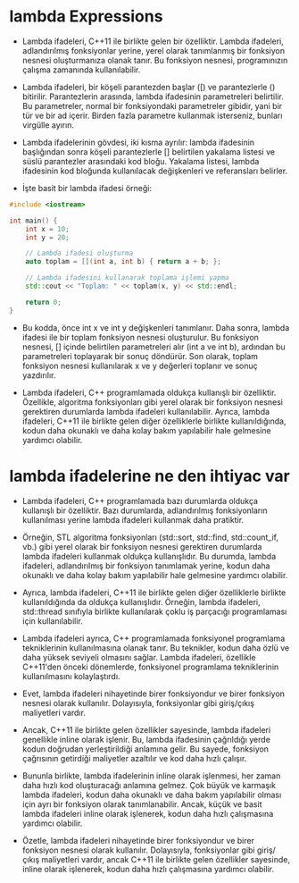 
# lambda Expressions

- Lambda ifadeleri, C++11 ile birlikte gelen bir özelliktir. Lambda ifadeleri, adlandırılmış fonksiyonlar yerine, yerel olarak tanımlanmış bir fonksiyon nesnesi oluşturmanıza olanak tanır. Bu fonksiyon nesnesi, programınızın çalışma zamanında kullanılabilir.

- Lambda ifadeleri, bir köşeli parantezden başlar ([) ve parantezlerle () bitirilir. Parantezlerin arasında, lambda ifadesinin parametreleri belirtilir. Bu parametreler, normal bir fonksiyondaki parametreler gibidir, yani bir tür ve bir ad içerir. Birden fazla parametre kullanmak isterseniz, bunları virgülle ayırın.

- Lambda ifadelerinin gövdesi, iki kısma ayrılır: lambda ifadesinin başlığından sonra köşeli parantezlerle [] belirtilen yakalama listesi ve süslü parantezler arasındaki kod bloğu. Yakalama listesi, lambda ifadesinin kod bloğunda kullanılacak değişkenleri ve referansları belirler.

- İşte basit bir lambda ifadesi örneği:

```CPP
#include <iostream>

int main() {
    int x = 10;
    int y = 20;

    // Lambda ifadesi oluşturma
    auto toplam = [](int a, int b) { return a + b; };

    // Lambda ifadesini kullanarak toplama işlemi yapma
    std::cout << "Toplam: " << toplam(x, y) << std::endl;

    return 0;
}

```


- Bu kodda, önce int x ve int y değişkenleri tanımlanır. Daha sonra, lambda ifadesi ile bir toplam fonksiyon nesnesi oluşturulur. Bu fonksiyon nesnesi, [] içinde belirtilen parametreleri alır (int a ve int b), ardından bu parametreleri toplayarak bir sonuç döndürür. Son olarak, toplam fonksiyon nesnesi kullanılarak x ve y değerleri toplanır ve sonuç yazdırılır.

- Lambda ifadeleri, C++ programlamada oldukça kullanışlı bir özelliktir. Özellikle, algoritma fonksiyonları gibi yerel olarak bir fonksiyon nesnesi gerektiren durumlarda lambda ifadeleri kullanılabilir. Ayrıca, lambda ifadeleri, C++11 ile birlikte gelen diğer özelliklerle birlikte kullanıldığında, kodun daha okunaklı ve daha kolay bakım yapılabilir hale gelmesine yardımcı olabilir.

# lambda ifadelerine ne den ihtiyac var

- Lambda ifadeleri, C++ programlamada bazı durumlarda oldukça kullanışlı bir özelliktir. Bazı durumlarda, adlandırılmış fonksiyonların kullanılması yerine lambda ifadeleri kullanmak daha pratiktir.

- Örneğin, STL algoritma fonksiyonları (std::sort, std::find, std::count_if, vb.) gibi yerel olarak bir fonksiyon nesnesi gerektiren durumlarda lambda ifadeleri kullanmak oldukça kullanışlıdır. Bu durumda, lambda ifadeleri, adlandırılmış bir fonksiyon tanımlamak yerine, kodun daha okunaklı ve daha kolay bakım yapılabilir hale gelmesine yardımcı olabilir.

- Ayrıca, lambda ifadeleri, C++11 ile birlikte gelen diğer özelliklerle birlikte kullanıldığında da oldukça kullanışlıdır. Örneğin, lambda ifadeleri, std::thread sınıfıyla birlikte kullanılarak çoklu iş parçacığı programlaması için kullanılabilir.

- Lambda ifadeleri ayrıca, C++ programlamada fonksiyonel programlama tekniklerinin kullanılmasına olanak tanır. Bu teknikler, kodun daha özlü ve daha yüksek seviyeli olmasını sağlar. Lambda ifadeleri, özellikle C++11'den önceki dönemlerde, fonksiyonel programlama tekniklerinin kullanılmasını kolaylaştırdı.

- Evet, lambda ifadeleri nihayetinde birer fonksiyondur ve birer fonksiyon nesnesi olarak kullanılır. Dolayısıyla, fonksiyonlar gibi giriş/çıkış maliyetleri vardır.

- Ancak, C++11 ile birlikte gelen özellikler sayesinde, lambda ifadeleri genellikle inline olarak işlenir. Bu, lambda ifadesinin çağrıldığı yerde kodun doğrudan yerleştirildiği anlamına gelir. Bu sayede, fonksiyon çağrısının getirdiği maliyetler azaltılır ve kod daha hızlı çalışır.

- Bununla birlikte, lambda ifadelerinin inline olarak işlenmesi, her zaman daha hızlı kod oluşturacağı anlamına gelmez. Çok büyük ve karmaşık lambda ifadeleri, kodun daha okunaklı ve daha bakım yapılabilir olması için ayrı bir fonksiyon olarak tanımlanabilir. Ancak, küçük ve basit lambda ifadeleri inline olarak işlenerek, kodun daha hızlı çalışmasına yardımcı olabilir.

- Özetle, lambda ifadeleri nihayetinde birer fonksiyondur ve birer fonksiyon nesnesi olarak kullanılır. Dolayısıyla, fonksiyonlar gibi giriş/çıkış maliyetleri vardır, ancak C++11 ile birlikte gelen özellikler sayesinde, inline olarak işlenerek, kodun daha hızlı çalışmasına yardımcı olabilir.
